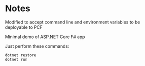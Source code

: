# Notes
Modified to accept command line and environment variables to be deployable to PCF

Minimal demo of ASP.NET Core F# app

Just perform these commands:

    dotnet restore
    dotnet run
